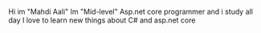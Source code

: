 Hi im "Mahdi Aali" 
Im "Mid-level" Asp.net core programmer and i study all day
I love to learn new things about C# and asp.net core
